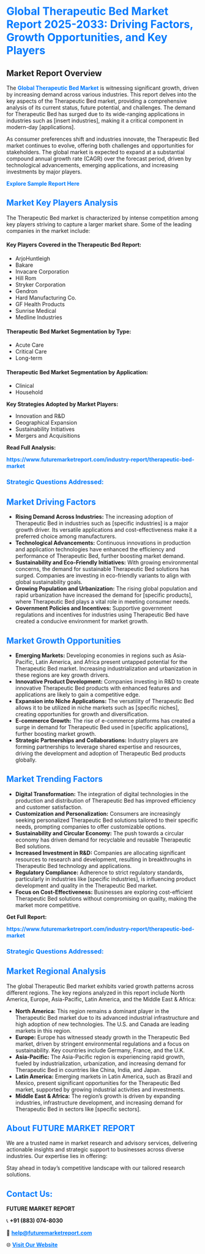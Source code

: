 <h1 style="color: #007BFF;">Global Therapeutic Bed Market Report 2025-2033: Driving Factors, Growth Opportunities, and Key Players</h1>

<section id="overview">
<h2>Market Report Overview</h2>
<p>The <a href="https://www.futuremarketreport.com/industry-report/therapeutic-bed-market" style="color: #007BFF; text-decoration: none;"><strong>Global Therapeutic Bed Market</strong></a> is witnessing significant growth, driven by increasing demand across various industries. This report delves into the key aspects of the Therapeutic Bed market, providing a comprehensive analysis of its current status, future potential, and challenges. The demand for Therapeutic Bed has surged due to its wide-ranging applications in industries such as [insert industries], making it a critical component in modern-day [applications].</p>
<p>As consumer preferences shift and industries innovate, the Therapeutic Bed market continues to evolve, offering both challenges and opportunities for stakeholders. The global market is expected to expand at a substantial compound annual growth rate (CAGR) over the forecast period, driven by technological advancements, emerging applications, and increasing investments by major players.</p>
</section>

<section id="overview">
<p><a href="https://www.futuremarketreport.com/request-sample/reportId=59479" style="color: #007BFF; text-decoration: none;"><strong>Explore Sample Report Here</strong></a></p>
</section>

<section id="key-players">
<h2 style="color: #007BFF;">Market Key Players Analysis</h2>
<p>The Therapeutic Bed market is characterized by intense competition among key players striving to capture a larger market share. Some of the leading companies in the market include:</p>
<h4>Key Players Covered in the Therapeutic Bed Report:</h4>
<ul><li>ArjoHuntleigh</li><li>Bakare</li><li>Invacare Corporation</li><li>Hill Rom</li><li>Stryker Corporation</li><li>Gendron</li><li>Hard Manufacturing Co.</li><li>GF Health Products</li><li>Sunrise Medical</li><li>Medline Industries</li></ul>
<h4>Therapeutic Bed Market Segmentation by Type:</h4>
<ul><li>Acute Care</li><li>Critical Care</li><li>Long-term</li></ul>

<h4>Therapeutic Bed Market Segmentation by Application:</h4>
<ul><li>Clinical</li><li>Household</li></ul>
<p><strong>Key Strategies Adopted by Market Players:</strong></p>
<ul>
<li>Innovation and R&D</li>
<li>Geographical Expansion</li>
<li>Sustainability Initiatives</li>
<li>Mergers and Acquisitions</li>
</ul>
</section>

<section>
<p><strong>Read Full Analysis: </strong></p><a href="https://www.futuremarketreport.com/industry-report/therapeutic-bed-market" style="color: #007BFF; text-decoration: none;"><strong>https://www.futuremarketreport.com/industry-report/therapeutic-bed-market</strong></a>
<h3 style="color: #007BFF;">Strategic Questions Addressed:</h3>
</section>

<section id="driving-factors">
<h2 style="color: #007BFF;">Market Driving Factors</h2>
<ul>
<li><strong>Rising Demand Across Industries:</strong> The increasing adoption of Therapeutic Bed in industries such as [specific industries] is a major growth driver. Its versatile applications and cost-effectiveness make it a preferred choice among manufacturers.</li>
<li><strong>Technological Advancements:</strong> Continuous innovations in production and application technologies have enhanced the efficiency and performance of Therapeutic Bed, further boosting market demand.</li>
<li><strong>Sustainability and Eco-Friendly Initiatives:</strong> With growing environmental concerns, the demand for sustainable Therapeutic Bed solutions has surged. Companies are investing in eco-friendly variants to align with global sustainability goals.</li>
<li><strong>Growing Population and Urbanization:</strong> The rising global population and rapid urbanization have increased the demand for [specific products], where Therapeutic Bed plays a vital role in meeting consumer needs.</li>
<li><strong>Government Policies and Incentives:</strong> Supportive government regulations and incentives for industries using Therapeutic Bed have created a conducive environment for market growth.</li>
</ul>
</section>

<section id="growth-opportunities">
<h2 style="color: #007BFF;">Market Growth Opportunities</h2>
<ul>
<li><strong>Emerging Markets:</strong> Developing economies in regions such as Asia-Pacific, Latin America, and Africa present untapped potential for the Therapeutic Bed market. Increasing industrialization and urbanization in these regions are key growth drivers.</li>
<li><strong>Innovative Product Development:</strong> Companies investing in R&D to create innovative Therapeutic Bed products with enhanced features and applications are likely to gain a competitive edge.</li>
<li><strong>Expansion into Niche Applications:</strong> The versatility of Therapeutic Bed allows it to be utilized in niche markets such as [specific niches], creating opportunities for growth and diversification.</li>
<li><strong>E-commerce Growth:</strong> The rise of e-commerce platforms has created a surge in demand for Therapeutic Bed used in [specific applications], further boosting market growth.</li>
<li><strong>Strategic Partnerships and Collaborations:</strong> Industry players are forming partnerships to leverage shared expertise and resources, driving the development and adoption of Therapeutic Bed products globally.</li>
</ul>
</section>

<section id="trending-factors">
<h2 style="color: #007BFF;">Market Trending Factors</h2>
<ul>
<li><strong>Digital Transformation:</strong> The integration of digital technologies in the production and distribution of Therapeutic Bed has improved efficiency and customer satisfaction.</li>
<li><strong>Customization and Personalization:</strong> Consumers are increasingly seeking personalized Therapeutic Bed solutions tailored to their specific needs, prompting companies to offer customizable options.</li>
<li><strong>Sustainability and Circular Economy:</strong> The push towards a circular economy has driven demand for recyclable and reusable Therapeutic Bed solutions.</li>
<li><strong>Increased Investment in R&D:</strong> Companies are allocating significant resources to research and development, resulting in breakthroughs in Therapeutic Bed technology and applications.</li>
<li><strong>Regulatory Compliance:</strong> Adherence to strict regulatory standards, particularly in industries like [specific industries], is influencing product development and quality in the Therapeutic Bed market.</li>
<li><strong>Focus on Cost-Effectiveness:</strong> Businesses are exploring cost-efficient Therapeutic Bed solutions without compromising on quality, making the market more competitive.</li>
</ul>
</section>

<section>
<p><strong>Get Full Report: </strong></p><a href="https://www.futuremarketreport.com/industry-report/therapeutic-bed-market" style="color: #007BFF; text-decoration: none;"><strong>https://www.futuremarketreport.com/industry-report/therapeutic-bed-market</strong></a>
<h3 style="color: #007BFF;">Strategic Questions Addressed:</h3>
</section>


<section id="regional-analysis">
<h2 style="color: #007BFF;">Market Regional Analysis</h2>
<p>The global Therapeutic Bed market exhibits varied growth patterns across different regions. The key regions analyzed in this report include North America, Europe, Asia-Pacific, Latin America, and the Middle East & Africa:</p>
<ul>
<li><strong>North America:</strong> This region remains a dominant player in the Therapeutic Bed market due to its advanced industrial infrastructure and high adoption of new technologies. The U.S. and Canada are leading markets in this region.</li>
<li><strong>Europe:</strong> Europe has witnessed steady growth in the Therapeutic Bed market, driven by stringent environmental regulations and a focus on sustainability. Key countries include Germany, France, and the U.K.</li>
<li><strong>Asia-Pacific:</strong> The Asia-Pacific region is experiencing rapid growth, fueled by industrialization, urbanization, and increasing demand for Therapeutic Bed in countries like China, India, and Japan.</li>
<li><strong>Latin America:</strong> Emerging markets in Latin America, such as Brazil and Mexico, present significant opportunities for the Therapeutic Bed market, supported by growing industrial activities and investments.</li>
<li><strong>Middle East & Africa:</strong> The region’s growth is driven by expanding industries, infrastructure development, and increasing demand for Therapeutic Bed in sectors like [specific sectors].</li>
</ul>
</section>

<footer>
<h2 style="color: #007BFF;">About FUTURE MARKET REPORT</h2>
<p>We are a trusted name in market research and advisory services, delivering actionable insights and strategic support to businesses across diverse industries. Our expertise lies in offering:</p>

<p>Stay ahead in today’s competitive landscape with our tailored research solutions.</p>

<h2 style="color: #007BFF;">Contact Us:</h2>
<p><strong>FUTURE MARKET REPORT</strong></p>
<p>📞 <strong>+91 (883) 074-8030</strong></p>
<p>📧 <strong><a href="mailto:help@futuremarketreport.com" style="color: #007BFF;">help@futuremarketreport.com</a></strong></p>
<p>🌐 <strong><a href="https://www.futuremarketreport.com/" style="color: #007BFF;">Visit Our Website</a></strong></p>
</footer>